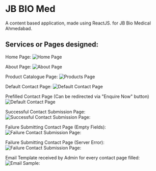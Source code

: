 # JB BIO Med

A content based application, made using ReactJS. for JB Bio Medical Ahmedabad.


## Services or Pages designed:

Home Page:
![Home Page](./product_image/homepage.png)

About Page:
![About Page](./product_image/aboutuspage.png)

Product Catalogue Page:
![Products Page](./product_image/Productcataloguepage.png)

Default Contact Page:
![Default Contact Page](./product_image/defaultcontactpage.png)

Prefilled Contact Page (Can be redirected via "Enquire Now" button)
![Default Contact Page](./product_image/prefilledcontactpage.png)

Successful Contact Submission Page:
![Successful Contact Submission Page:](./product_image/successfulcontactsubmissionmessage.png)

Failure Submitting Contact Page (Empty Fields):
![Failure Contact Submission Page:](./product_image/contactus_filleddetailerror.png)

Failure Submitting Contact Page (Server Error):
![Failure Contact Submission Page:](./product_image/contactus_mailsenderror.png)

Email Template received by Admin for every contact page filled:
![Email Sample:](./product_image/sampleemail_receivedby_admin_from_contactus_page.png)





